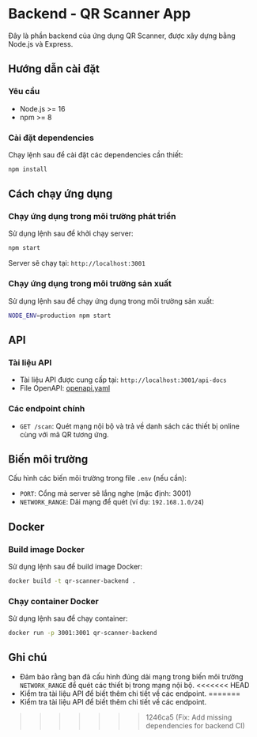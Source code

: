 # Backend - QR Scanner App

Đây là phần backend của ứng dụng QR Scanner, được xây dựng bằng Node.js và Express.

## Hướng dẫn cài đặt

### Yêu cầu
- Node.js >= 16
- npm >= 8

### Cài đặt dependencies
Chạy lệnh sau để cài đặt các dependencies cần thiết:
```bash
npm install
```

## Cách chạy ứng dụng

### Chạy ứng dụng trong môi trường phát triển
Sử dụng lệnh sau để khởi chạy server:
```bash
npm start
```
Server sẽ chạy tại: `http://localhost:3001`

### Chạy ứng dụng trong môi trường sản xuất
Sử dụng lệnh sau để chạy ứng dụng trong môi trường sản xuất:
```bash
NODE_ENV=production npm start
```

## API

### Tài liệu API
- Tài liệu API được cung cấp tại: `http://localhost:3001/api-docs`
- File OpenAPI: [openapi.yaml](./openapi.yaml)

### Các endpoint chính
- `GET /scan`: Quét mạng nội bộ và trả về danh sách các thiết bị online cùng với mã QR tương ứng.

## Biến môi trường

Cấu hình các biến môi trường trong file `.env` (nếu cần):
- `PORT`: Cổng mà server sẽ lắng nghe (mặc định: 3001)
- `NETWORK_RANGE`: Dải mạng để quét (ví dụ: `192.168.1.0/24`)

## Docker

### Build image Docker
Sử dụng lệnh sau để build image Docker:
```bash
docker build -t qr-scanner-backend .
```

### Chạy container Docker
Sử dụng lệnh sau để chạy container:
```bash
docker run -p 3001:3001 qr-scanner-backend
```

## Ghi chú
- Đảm bảo rằng bạn đã cấu hình đúng dải mạng trong biến môi trường `NETWORK_RANGE` để quét các thiết bị trong mạng nội bộ.
<<<<<<< HEAD
- Kiểm tra tài liệu API để biết thêm chi tiết về các endpoint.
=======
- Kiểm tra tài liệu API để biết thêm chi tiết về các endpoint.
>>>>>>> 1246ca5 (Fix: Add missing dependencies for backend CI)
